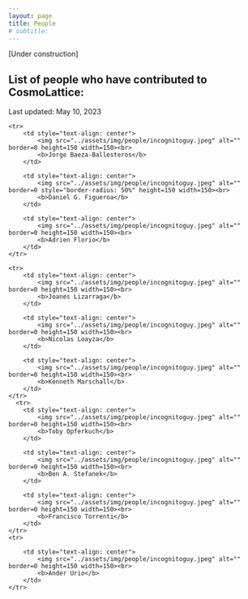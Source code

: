 ```yaml
---
layout: page
title: People
# subtitle:
---
```


[Under construction]

## List of people who have contributed to CosmoLattice:

Last updated: May 10, 2023

<table border="0" bordercolor="black" align="center" cellspacing="0" cellpadding="0" style="background-color:rgba(0, 0, 0, 0);">

    <tr>
        <td style="text-align: center">
        	<img src="../assets/img/people/incognitoguy.jpeg" alt="" border=0 height=150 width=150><br>
        	<b>Jorge Baeza-Ballesteros</b>
        </td>
        
        <td style="text-align: center">
        	<img src="../assets/img/people/incognitoguy.jpeg" alt="" border=0 style="border-radius: 50%" height=150 width=150><br>
        	<b>Daniel G. Figueroa</b>
        </td>
        
        <td style="text-align: center">
        	<img src="../assets/img/people/incognitoguy.jpeg" alt="" border=0 height=150 width=150><br>
        	<b>Adrien Florio</b>
        </td>
    </tr>
    
    <tr>
        <td style="text-align: center">
        	<img src="../assets/img/people/incognitoguy.jpeg" alt="" border=0 height=150 width=150><br>
        	<b>Joanes Lizarraga</b>
        </td>
        
        <td style="text-align: center">
        	<img src="../assets/img/people/incognitoguy.jpeg" alt="" border=0 height=150 width=150><br>
        	<b>Nicolas Loayza</b>
        </td>
        
        <td style="text-align: center">
        	<img src="../assets/img/people/incognitoguy.jpeg" alt="" border=0 height=150 width=150><br>
        	<b>Kenneth Marschall</b>
        </td>
    </tr>
      <tr>  
        <td style="text-align: center">
        	<img src="../assets/img/people/incognitoguy.jpeg" alt="" border=0 height=150 width=150><br>
        	<b>Toby Opferkuch</b>
        </td>
        
        <td style="text-align: center">
        	<img src="../assets/img/people/incognitoguy.jpeg" alt="" border=0 height=150 width=150><br>
        	<b>Ben A. Stefanek</b>
        </td>
        
        <td style="text-align: center">
        	<img src="../assets/img/people/incognitoguy.jpeg" alt="" border=0 height=150 width=150><br>
        	<b>Francisco Torrenti</b>
        </td>
 	</tr>        
    <tr> 
        
        <td style="text-align: center">
        	<img src="../assets/img/people/incognitoguy.jpeg" alt="" border=0 height=150 width=150><br>
        	<b>Ander Urio</b>
        </td>
    </tr>
    
</table>

